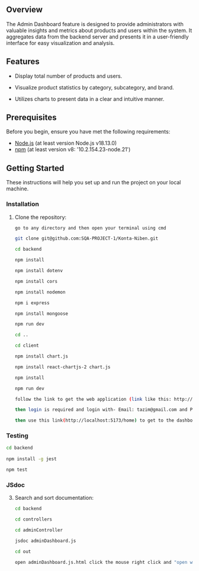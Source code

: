 ## Overview
The Admin Dashboard feature is designed to provide administrators with valuable insights and metrics about products and users within the system. It aggregates data from the backend server and presents it in a user-friendly interface for easy visualization and analysis.

## Features
- Display total number of products and users.

- Visualize product statistics by category, subcategory, and brand.

- Utilizes charts to present data in a clear and intuitive manner.

## Prerequisites

Before you begin, ensure you have met the following requirements:

- [Node.js](https://nodejs.org/) (at least version Node.js v18.13.0)
- [npm](https://www.npmjs.com/) (at least version v8: '10.2.154.23-node.21')

## Getting Started

These instructions will help you set up and run the project on your local machine.

### Installation

1. Clone the repository:

   ```bash
   go to any directory and then open your terminal using cmd
   
   git clone git@github.com:SQA-PROJECT-1/Konta-Niben.git

   cd backend
   
   npm install
   
   npm install dotenv

   npm install cors    

   npm install nodemon

   npm i express

   npm install mongoose
   
   npm run dev

   cd ..
   
   cd client

   npm install chart.js

   npm install react-chartjs-2 chart.js
   
   npm install
   
   npm run dev

   follow the link to get the web application (link like this: http://localhost:5173/)

   then login is required and login with- Email: tazim@gmail.com and Password: 123

   then use this link(http://localhost:5173/home) to get to the dashboard page 
   ```
   

### Testing


   ```bash
   cd backend
	
   npm install -g jest

   npm test
   ```
   

### JSdoc

3. Search and sort documentation:

   ```bash
   cd backend
   
   cd controllers
   
   cd adminController

   jsdoc adminDashboard.js
   
   cd out
   
   open adminDashboard.js.html click the mouse right click and "open with Live server" button.
    ```
   
